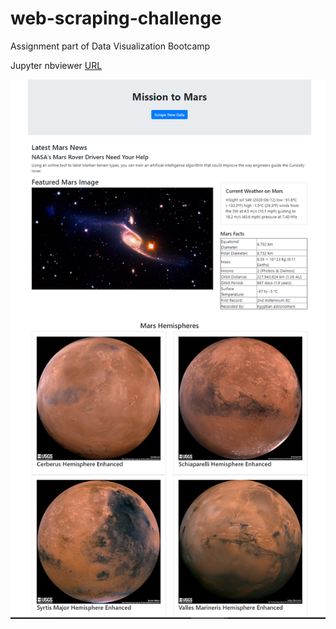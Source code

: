 # web-scraping-challenge
Assignment part of Data Visualization Bootcamp


Jupyter nbviewer [URL](https://nbviewer.jupyter.org/github/siraj-mohammed/web-scraping-challenge/blob/master/mission_to_mars.ipynb)


![Screenshot](/images/screenshot.PNG)
